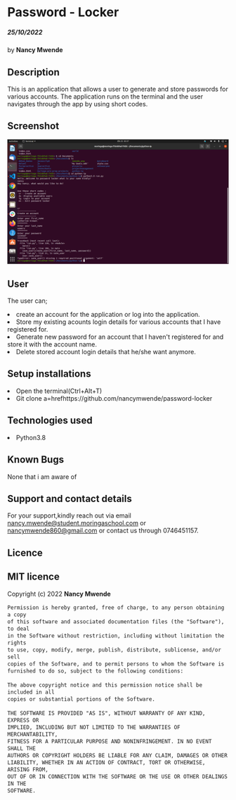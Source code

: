 # Password - Locker
##### 25/10/2022
by
 **Nancy Mwende**

 ## Description
 This is an application that allows a user to generate and store passwords for various accounts. The application runs on the terminal and the user navigates through the app by using short codes.
  
## Screenshot
<img src ="image/Screenshot from 2022-04-25 03-37-05.png">

## User
The user can;

<li> create an account for the application or log into the application.</li>
<li>Store my existing acounts login details for various accounts that I have registered for.</li>
<li>Generate new password for an account that I haven't registered for and store it with the account name.</li>
<li>Delete stored account login details that he/she want anymore.</li>

## Setup installations
<li>Open the terminal(Ctrl+Alt+T)</li>
<li>Git clone a=hrefhttps://github.com/nancymwende/password-locker</li>

## Technologies used
<li>Python3.8</li>

## Known Bugs
None that i am aware of

## Support and contact details
   For your support,kindly reach out via email nancy.mwende@student.moringaschool.com or nancymwende860@gmail.com or contact us through 0746451157.

## Licence
   ## MIT licence
   Copyright (c) 2022 **Nancy Mwende**
    
    Permission is hereby granted, free of charge, to any person obtaining a copy
    of this software and associated documentation files (the "Software"), to deal
    in the Software without restriction, including without limitation the rights
    to use, copy, modify, merge, publish, distribute, sublicense, and/or sell
    copies of the Software, and to permit persons to whom the Software is
    furnished to do so, subject to the following conditions:
    
    The above copyright notice and this permission notice shall be included in all
    copies or substantial portions of the Software.
    
    THE SOFTWARE IS PROVIDED "AS IS", WITHOUT WARRANTY OF ANY KIND, EXPRESS OR
    IMPLIED, INCLUDING BUT NOT LIMITED TO THE WARRANTIES OF MERCHANTABILITY,
    FITNESS FOR A PARTICULAR PURPOSE AND NONINFRINGEMENT. IN NO EVENT SHALL THE
    AUTHORS OR COPYRIGHT HOLDERS BE LIABLE FOR ANY CLAIM, DAMAGES OR OTHER
    LIABILITY, WHETHER IN AN ACTION OF CONTRACT, TORT OR OTHERWISE, ARISING FROM,
    OUT OF OR IN CONNECTION WITH THE SOFTWARE OR THE USE OR OTHER DEALINGS IN THE
    SOFTWARE.




